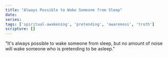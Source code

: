 ```yaml
---
title: "Always Possible to Wake Someone from Sleep"
date: 
series: 
tags: ['spiritual-awakening', 'pretending', 'awareness', 'truth']
scripture: []
---
```


"It's always possible to wake someone from sleep, but no amount of noise will wake someone who is pretending to be asleep."
